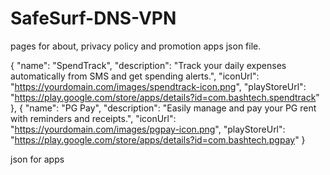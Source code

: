 # SafeSurf-DNS-VPN
pages for about, privacy policy and promotion apps json file.


{
      "name": "SpendTrack",
      "description": "Track your daily expenses automatically from SMS and get spending alerts.",
      "iconUrl": "https://yourdomain.com/images/spendtrack-icon.png",
      "playStoreUrl": "https://play.google.com/store/apps/details?id=com.bashtech.spendtrack"
    },
    {
      "name": "PG Pay",
      "description": "Easily manage and pay your PG rent with reminders and receipts.",
      "iconUrl": "https://yourdomain.com/images/pgpay-icon.png",
      "playStoreUrl": "https://play.google.com/store/apps/details?id=com.bashtech.pgpay"
    }

json for apps
